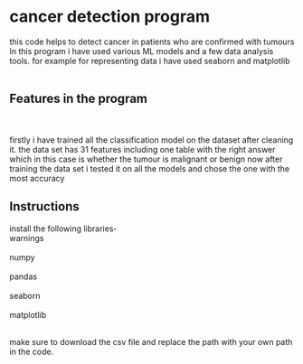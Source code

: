 # cancer detection program
this code helps to detect cancer in patients who are confirmed with tumours
<br>
In this program i have used various ML models and a few data analysis tools. for example for representing data i have used seaborn and matplotlib
</br>
<br>
## Features in the program
</br>
<br>
firstly i have trained all the classification model on the dataset after cleaning it. the data set has 31 features including one table with the right answer which in this case is whether the tumour is malignant or benign now after training the data set i tested it on all the models and chose the one with the most accuracy
</br>

## Instructions
install the following libraries-
<br>
warnings
</br>
<br>
numpy
</br>
<br>
pandas
</br>
<br>
seaborn
</br>
<br>
matplotlib
</br>
<br>

make sure to download the csv file and replace the path with your own path in the code.

